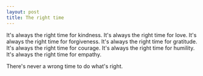 ```yaml
---
layout: post
title: The right time
---
```


It's always the right time for kindness. It's always the right time for love. It's always the right time for forgiveness. It's always the right time for gratitude. It's always the right time for courage. It's always the right time for humility. It's always the right time for empathy.

There's never a wrong time to do what's right.

